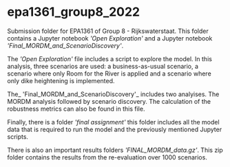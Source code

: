 # epa1361_group8_2022
Submission folder for EPA1361 of Group 8 - Rijkswaterstaat.
This folder contains a Jupyter notebook _'Open Exploration'_ and a Jupyter notebook _'Final_MORDM_and_ScenarioDiscovery'_.

The _'Open Exploration'_ file includes a script to explore the model. In this analysis, three scenarios are used: a business-as-usual scenario, a scenario where only Room for the River is applied and a scenario where only dike heightening is implemented. 

The_ 'Final_MORDM_and_ScenarioDiscovery'_ includes two analyises. The MORDM analysis followed by scenario discovery. The calculation of the robustness metrics can also be found in this file. 

Finally, there is a folder _'final assignment'_ this folder includes all the model data that is required to run the model and the previously mentioned Jupyter scripts. 

There is also an important results folders _'FINAL_MORDM_data.gz'_. This zip folder contains the results from the re-evaluation over 1000 scenarios. 




